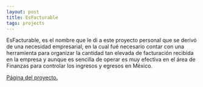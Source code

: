```yaml
---
layout: post
title: EsFacturable
tags: projects
---
```


EsFacturable, es el nombre que le dí a este proyecto personal que se derivó de una necesidad empresarial, en la cual fué necesario contar con una herramienta para organizar la cantidad tan elevada de facturación recibida en la empresa y aunque es sencilla de operar es muy efectiva en el área de Finanzas para controlar los ingresos y egresos en México.

[Página del proyecto.](/projects/esfacturable/)
